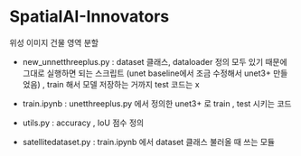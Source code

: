 # SpatialAI-Innovators
위성 이미지 건물 영역 분할

* new_unnetthreeplus.py : dataset 클래스, dataloader 정의 모두 있기 때문에 그대로 실행하면 되는 스크립트 (unet baseline에서 조금 수정해서 unet3+ 만들었음) , train 해서 모델 저장하는 거까지 test 코드는 x

* train.ipynb : unetthreeplus.py 에서 정의한 unet3+ 로 train , test 시키는 코드

* utils.py : accuracy , IoU 점수 정의

* satellitedataset.py : train.ipynb 에서 dataset 클래스 불러올 때 쓰는 모듈